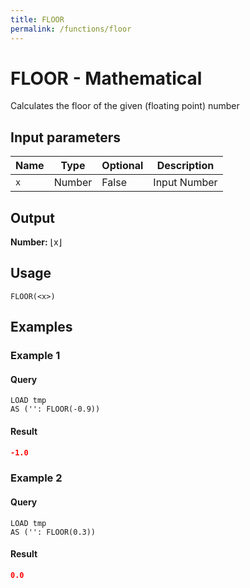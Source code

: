 ```yaml
---
title: FLOOR
permalink: /functions/floor
---
```


# FLOOR - Mathematical

Calculates the floor of the given (floating point) number

## Input parameters

| Name | Type | Optional | Description |
| --- | --- | --- | --- |
| `x` | Number | False | Input Number |

## Output

**Number:** ⌊x⌋

## Usage

```joda
FLOOR(<x>)
```

## Examples

### Example 1


#### Query
```joda
LOAD tmp
AS ('': FLOOR(-0.9))
```
#### Result
```json
-1.0
```


### Example 2


#### Query
```joda
LOAD tmp
AS ('': FLOOR(0.3))
```
#### Result
```json
0.0
```


